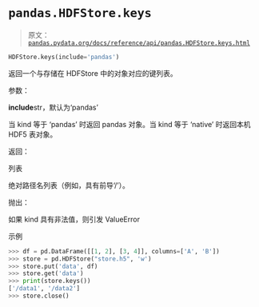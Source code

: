 # `pandas.HDFStore.keys`

> 原文：[`pandas.pydata.org/docs/reference/api/pandas.HDFStore.keys.html`](https://pandas.pydata.org/docs/reference/api/pandas.HDFStore.keys.html)

```py
HDFStore.keys(include='pandas')
```

返回一个与存储在 HDFStore 中的对象对应的键列表。

参数：

**include**str，默认为‘pandas’

当 kind 等于 ‘pandas’ 时返回 pandas 对象。当 kind 等于 ‘native’ 时返回本机 HDF5 表对象。

返回：

列表

绝对路径名列表（例如，具有前导‘/’）。

抛出：

如果 kind 具有非法值，则引发 ValueError

示例

```py
>>> df = pd.DataFrame([[1, 2], [3, 4]], columns=['A', 'B'])
>>> store = pd.HDFStore("store.h5", 'w')  
>>> store.put('data', df)  
>>> store.get('data')  
>>> print(store.keys())  
['/data1', '/data2']
>>> store.close() 
```
